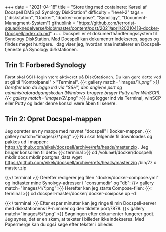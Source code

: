 +++
date = "2021-04-18"
title = "Store ting med containere: Kørsel af Docspell DMS på Synology DiskStation"
difficulty = "level-2"
tags = ["diskstation", "Docker", "docker-compose", "Synology", "Document-Managment-System"]
githublink = "https://github.com/terrorist-squad/knedelverse/blob/master/content/post/2021/april/20210418-docker-Docspell/index.da.md"
+++
Docspell er et dokumenthåndteringssystem til Synology DiskStation. Med Docspell kan dokumenter indekseres, søges og findes meget hurtigere. I dag viser jeg, hvordan man installerer en Docspell-tjeneste på Synology diskstationen.
## Trin 1: Forbered Synology
Først skal SSH-login være aktiveret på DiskStationen. Du kan gøre dette ved at gå til "Kontrolpanel" > "Terminal".
{{< gallery match="images/1/*.png" >}}
Derefter kan du logge ind via "SSH", den angivne port og administratoradgangskoden (Windows-brugere bruger Putty eller WinSCP).
{{< gallery match="images/2/*.png" >}}
Jeg logger ind via Terminal, winSCP eller Putty og lader denne konsol være åben til senere.
## Trin 2: Opret Docspel-mappen
Jeg opretter en ny mappe med navnet "docspell" i Docker-mappen.
{{< gallery match="images/3/*.png" >}}
Nu skal følgende fil downloades og pakkes ud i mappen: https://github.com/eikek/docspell/archive/refs/heads/master.zip . Jeg bruger konsollen til dette:
{{< terminal >}}
cd /volume1/docker/docspell/
mkdir docs
mkdir postgres_data
wget https://github.com/eikek/docspell/archive/refs/heads/master.zip 
/bin/7z x master.zip

{{</ terminal >}}
Derefter redigerer jeg filen "docker/docker-compose.yml" og indtaster mine Synology-adresser i "consumedir" og "db":
{{< gallery match="images/4/*.png" >}}
Herefter kan jeg starte Compose-filen:
{{< terminal >}}
cd docspell-master/docker/
docker-compose up -d

{{</ terminal >}}
Efter et par minutter kan jeg ringe til min Docspell-server med diskstationens IP-nummer og den tildelte port/7878.
{{< gallery match="images/5/*.png" >}}
Søgningen efter dokumenter fungerer godt. Jeg synes, det er en skam, at tekster i billeder ikke indekseres. Med Papermerge kan du også søge efter tekster i billeder.
